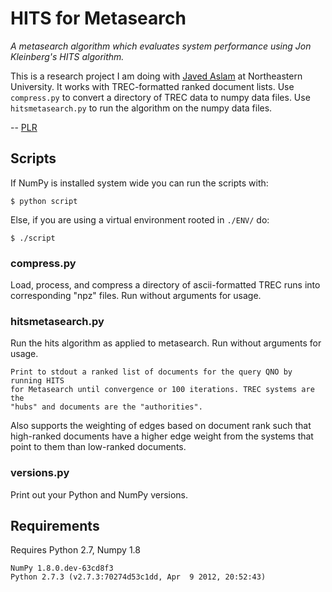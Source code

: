 # HITS for Metasearch

*A metasearch algorithm which evaluates system performance using Jon Kleinberg's HITS algorithm.*

This is a research project I am doing with [Javed Aslam](http://www.ccs.neu.edu/home/jaa/) at Northeastern University. It works with TREC-formatted ranked document lists. Use `compress.py` to convert a directory of TREC data to numpy data files. Use `hitsmetasearch.py` to run the algorithm on the numpy data files.

-- [PLR](http://f06mote.com)

## Scripts

If NumPy is installed system wide you can run the scripts with:

    $ python script

Else, if you are using a virtual environment rooted in `./ENV/` do:

    $ ./script

### compress.py

Load, process, and compress a directory of ascii-formatted TREC runs into corresponding "npz" files. Run without arguments for usage.

### hitsmetasearch.py

Run the hits algorithm as applied to metasearch. Run without arguments for usage.

    Print to stdout a ranked list of documents for the query QNO by running HITS
    for Metasearch until convergence or 100 iterations. TREC systems are the
    "hubs" and documents are the "authorities".

Also supports the weighting of edges based on document rank such that high-ranked documents have a higher edge weight from the systems that point to them than low-ranked documents.

### versions.py

Print out your Python and NumPy versions.

## Requirements

Requires Python 2.7, Numpy 1.8

    NumPy 1.8.0.dev-63cd8f3
    Python 2.7.3 (v2.7.3:70274d53c1dd, Apr  9 2012, 20:52:43)
